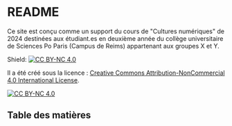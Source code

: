 # README

Ce site est conçu comme un support du cours de "Cultures numériques" de 2024 destinées aux étudiant.es en deuxième année du collège universitaire de Sciences Po Paris (Campus de Reims) appartenant aux groupes X et Y.

Shield: [![CC BY-NC 4.0][cc-by-nc-shield]][cc-by-nc]

Il a été créé sous la licence :
[Creative Commons Attribution-NonCommercial 4.0 International License][cc-by-nc].

[![CC BY-NC 4.0][cc-by-nc-image]][cc-by-nc]

[cc-by-nc]: https://creativecommons.org/licenses/by-nc/4.0/
[cc-by-nc-image]: https://licensebuttons.net/l/by-nc/4.0/88x31.png
[cc-by-nc-shield]: https://img.shields.io/badge/License-CC%20BY--NC%204.0-lightgrey.svg


## Table des matières

```{tableofcontents}
```
